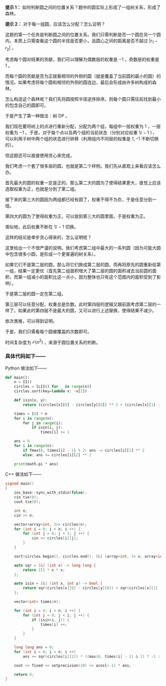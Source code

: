 **提示 1：** 如何判断圆之间的位置关系？题中的圆实际上形成了一组树关系，形成了森林。

**提示 2：** 对于每一组圆，应该怎么分配？怎么证明？

这题的第一个任务是判断圆之间的位置关系。我们只需判断是否一个圆在另一个圆内，本质上只需查看这个圆的半径是否更小，且圆心之间的距离是否不超过 $|r_1-r_2|$ 。

考虑每个圆对结果的贡献，我们可以理解为偶数层的权重是 $-1$ ，奇数层的权重是 $1$ 。

而每个圆的贡献是否为正就看相邻的外侧的圆（就是覆盖了当前圆的最小的圆）的情况。如果考虑将每个圆和相邻的外侧的圆连边，最后会形成由许多树构成的森林。

怎么构造这个森林呢？我们先将圆按照半径逆序排序。则每个圆只需往前找到最小的包含自己的圆即可。

于是产生了第一种做法：树 DP 。

我们现在要将树上的点进行重新分配，分配为两个组，每组中一层权重为 $1$ ，一层权重为 $-1$ 。于是，对于每个点以及两个组的当前状态（分别对应权重 $1 / -1$ ），可以利用子树中两个组的状态进行转移（利用组内不同层的权重是 $1,-1$ 不断切换的）。

但这题还可以直接使用贪心来完成。

我们考虑一个套了很多层的圆，也就是第二个样例。我们先从直观上来看应该怎么办。

首先最大的圆的权重一定是正的。那么第二大的圆为了使得结果更大，直觉上应该选取权重为正，也就是分到了第二组。

接下来的第三大的圆因为两组都已经有圆了，权重不得不为负，于是任意分到一组。

第四大的圆为了使得权重为正，可以放到第三大的圆里面，于是权重为正。

类似地，此后权重不断在 $1/-1$ 切换。

这样的结论是单步贪心得来的，怎么证明呢？

这里给出一个不很严谨的说明。我们考虑第二组中最大的一系列圆（因为可能大圆中包含很多小圆，是形成一个更普遍的树关系）。

如果它们不是第二层的圆，那么将它们换成第二层的圆，而再将原先的圆重新给第一组，结果一定更优（首先第二组面积增大了第二层的圆的面积减去当前圆的面积，而第一组减小的面积比这一点小，因为整体也只有这个范围内的面积受到了影响）。

于是第二层的圆一定在第二组。

第三层可以任意分配，权重总是负数。此时第四层的逻辑又跟前面考虑第二层的一样了。如果此时第四层不是最大的圆，又可以进行上述替换，使得结果不减少。

依次类推，可以得到证明。

于是，我们只需看每个圆被覆盖的次数即可。

时间复杂度为 $\mathcal{O}(n^2)$ ，来源于圆位置关系的判断。

### 具体代码如下——

Python 做法如下——

```Python []
def main():
    n = II()
    circles = [LII() for _ in range(n)]
    circles.sort(key=lambda x: -x[2])

    def isin(x, y):
        return (circles[x][0] - circles[y][0]) ** 2 + (circles[x][1] - circles[y][1]) ** 2 <= (circles[x][2] - circles[y][2]) ** 2

    times = [0] * n
    for i in range(n):
        for j in range(i):
            if isin(i, j):
                times[i] += 1

    ans = 0
    for i in range(n):
        if fmax(0, times[i] - 1) % 2: ans -= circles[i][2] ** 2
        else: ans += circles[i][2] ** 2

    print(math.pi * ans)
```

C++ 做法如下——

```cpp []
signed main()
{
    ios_base::sync_with_stdio(false);
    cin.tie(0);
    cout.tie(0);

    int n;
    cin >> n;

    vector<array<int, 3>> circles(n);
    for (int i = 0; i < n; i ++) {
        for (int j = 0; j < 3; j ++) {
            cin >> circles[i][j];
        }
    }

    sort(circles.begin(), circles.end(), [&] (array<int, 3> x, array<int, 3> y) {return x[2] > y[2];});

    auto sqr = [&] (int x) -> long long {
        return 1ll * x * x;
    };

    auto isin = [&] (int x, int y) -> bool {
        return sqr(circles[x][0] - circles[y][0]) + sqr(circles[x][1] - circles[y][1]) <= sqr(circles[x][2] - circles[y][2]);
    };

    vector<int> times(n);

    for (int i = 0; i < n; i ++) {
        for (int j = 0; j < i; j ++) {
            if (isin(i, j)) {
                times[i] ++;
            }
        }
    }

    long long ans = 0;
    for (int i = 0; i < n; i ++)
        ans += sqr(circles[i][2]) * ((max(0, times[i] - 1) & 1) ? -1 : 1);

    cout << fixed << setprecision(20) << acosl(-1) * ans;

    return 0;
}
```